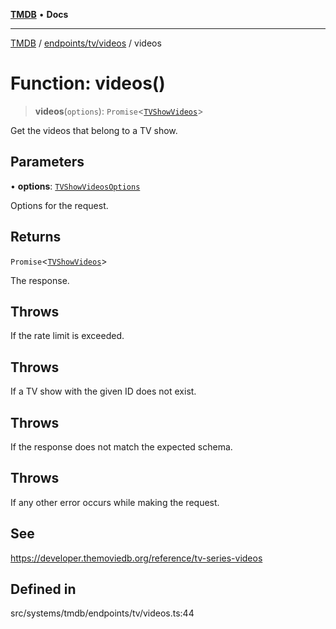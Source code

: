 [**TMDB**](../../../../README.md) • **Docs**

***

[TMDB](../../../../README.md) / [endpoints/tv/videos](../README.md) / videos

# Function: videos()

> **videos**(`options`): `Promise`\<[`TVShowVideos`](../../../../structs/Schemas/type-aliases/TVShowVideos.md)\>

Get the videos that belong to a TV show.

## Parameters

• **options**: [`TVShowVideosOptions`](../type-aliases/TVShowVideosOptions.md)

Options for the request.

## Returns

`Promise`\<[`TVShowVideos`](../../../../structs/Schemas/type-aliases/TVShowVideos.md)\>

The response.

## Throws

If the rate limit is exceeded.

## Throws

If a TV show with the given ID does not exist.

## Throws

If the response does not match the expected schema.

## Throws

If any other error occurs while making the request.

## See

https://developer.themoviedb.org/reference/tv-series-videos

## Defined in

src/systems/tmdb/endpoints/tv/videos.ts:44
